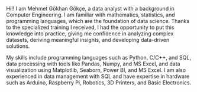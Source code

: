Hi!!
I am Mehmet Gökhan Gökçe, a data analyst with a background in Computer Engineering. I am familiar with mathematics, statistics, and programming languages, which are the foundation of data science. Thanks to the specialized training I received, I had the opportunity to put this knowledge into practice, giving me confidence in analyzing complex datasets, deriving meaningful insights, and developing data-driven solutions.

My skills include programming languages such as Python, C/C++, and SQL, data processing with tools like Pandas, Numpy, and MS Excel, and data visualization using Matplotlib, Seaborn, Power BI, and MS Excel. I am also experienced in data management with SQL and have expertise in hardware such as Arduino, Raspberry Pi, Robotics, 3D Printers, and Basic Electronics.

<!---
mehmetgokhangokce/mehmetgokhangokce is a ✨ special ✨ repository because its `README.md` (this file) appears on your GitHub profile.
You can click the Preview link to take a look at your changes.
--->
